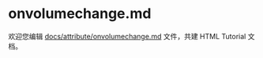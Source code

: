 onvolumechange.md
===

欢迎您编辑 <a target="__blank" href="https://github.com/jaywcjlove/html-tutorial/blob/master/docs/attribute/onvolumechange.md">docs/attribute/onvolumechange.md</a> 文件，共建 HTML Tutorial 文档。
